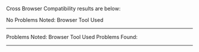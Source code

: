 

Cross Browser Compatibility results are below:

No Problems Noted:
  Browser                       Tool Used
  ----------------              -----------
  

Problems Noted:
  Browser                       Tool Used        Problems Found:
  ----------------              -----------      ---------------
  